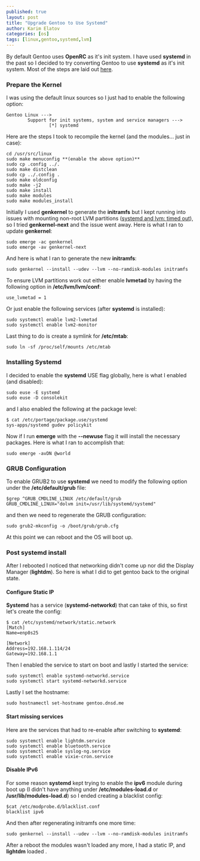```yaml
---
published: true
layout: post
title: "Upgrade Gentoo to Use Systemd"
author: Karim Elatov
categories: [os]
tags: [linux,gentoo,systemd,lvm]
---
```

By default Gentoo uses **OpenRC** as it's init system. I have used **systemd** in the past so I decided to try converting Gentoo to use **systemd** as it's init system. Most of the steps are laid out [here](http://wiki.gentoo.org/wiki/Systemd).

### Prepare the Kernel

I was using the default linux sources so I just had to enable the following option:

    Gentoo Linux --->
            Support for init systems, system and service managers --->
                    [*] systemd

Here are the steps I took to recompile the kernel (and the modules... just in case):

    cd /usr/src/linux
    sudo make menuconfig **(enable the above option)**
    sudo cp .config ../.
    sudo make distclean
    sudo cp ../.config .
    sudo make oldconfig
    sudo make -j2
    sudo make install
    sudo make modules
    sudo make modules_install

Initially I used **genkernel** to generate the **initramfs** but I kept running into issues with mounting non-root LVM partitions ([systemd and lvm: timed out](http://forums.gentoo.org/viewtopic-t-989624-view-previous.html?sid=820e160dd073733d05d9d365131ab59c)), so I tried **genkernel-next** and the issue went away. Here is what I ran to update **genkernel**:

    sudo emerge -ac genkernel
    sudo emerge -av genkernel-next

And here is what I ran to generate the new **initramfs**:

    sudo genkernel --install --udev --lvm --no-ramdisk-modules initramfs

To ensure LVM partitions work out either enable **lvmetad** by having the following option in **/etc/lvm/lvm/conf**:

    use_lvmetad = 1

Or just enable the following services (after **systemd** is installed):

    sudo systemctl enable lvm2-lvmetad
    sudo systemctl enable lvm2-monitor

Last thing to do is create a symlink for **/etc/mtab**:

    sudo ln -sf /proc/self/mounts /etc/mtab

### Installing Systemd
I decided to enable the **systemd** USE flag globally, here is what I enabled (and disabled):

    sudo euse -E systemd
    sudo euse -D consolekit

and I also enabled the following at the package level:

    $ cat /etc/portage/package.use/systemd
    sys-apps/systemd gudev policykit

Now if I run **emerge** with the **--newuse** flag it will install the necessary packages. Here is what I ran to accomplish that:

    sudo emerge -avDN @world

### GRUB Configuration
To enable GRUB2 to use **systemd** we need to modify the following option under the **/etc/default/grub** file:

    $grep ^GRUB_CMDLINE_LINUX /etc/default/grub 
    GRUB_CMDLINE_LINUX="dolvm init=/usr/lib/systemd/systemd"

and then we need to regenerate the GRUB configuration:

    sudo grub2-mkconfig -o /boot/grub/grub.cfg

At this point we can reboot and the OS will boot up.

### Post systemd install
After I rebooted I noticed that networking didn't come up nor did the Display Manager (**lightdm**). So here is what I did to get gentoo back to the original state.

#### Configure Static IP
**Systemd** has a service (**systemd-networkd**) that can take of this, so first let's create the config:

    $ cat /etc/systemd/network/static.network
    [Match]
    Name=enp0s25

    [Network]
    Address=192.168.1.114/24
    Gateway=192.168.1.1

Then I enabled the service to start on boot and lastly I started the service:

    sudo systemctl enable systemd-networkd.service
    sudo systemctl start systemd-networkd.service

Lastly I set the hostname:

    sudo hostnamectl set-hostname gentoo.dnsd.me

#### Start missing services
Here are the services that had to re-enable after switching to **systemd**:

    sudo systemctl enable lightdm.service
    sudo systemctl enable bluetooth.service
    sudo systemctl enable syslog-ng.service
    sudo systemctl enable vixie-cron.service

#### Disable IPv6
For some reason **systemd** kept trying to enable the **ipv6** module during boot up (I didn't have anything under **/etc/modules-load.d** or **/usr/lib/modules-load.d**) so I ended creating a blacklist config:

    $cat /etc/modprobe.d/blacklist.conf 
    blacklist ipv6

And then after regenerating initramfs one more time:

    sudo genkernel --install --udev --lvm --no-ramdisk-modules initramfs

After a reboot the modules wasn't loaded any more, I had a static IP, and **lightdm** loaded .